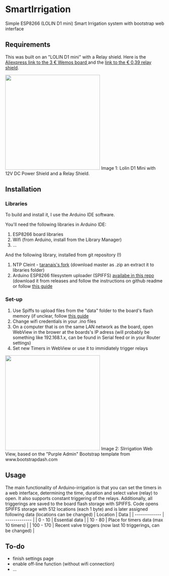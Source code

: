 # SmartIrrigation

Simple ESP8266 (LOLIN D1 mini) Smart Irrigation system with bootstrap web interface

Requirements
------------

This was built on an "LOLIN D1 mini" with a Relay shield. Here is the  [Aliexpress link to the 3 € Wemos board ](https://www.aliexpress.com/item/32529101036.html?spm=a2g0s.9042311.0.0.27424c4d6wPAsC) and the [link to the € 0,39 relay shield](https://www.aliexpress.com/item/32737849680.html?spm=a2g0s.9042311.0.0.27424c4d6wPAsC).

<img src="https://i.ibb.co/FXxLfX0/92104625-2993948287334472-6268575034176962560-n.jpg" height="300">
Image 1: Lolin D1 Mini with 12V DC Power Shield and a Relay Shield.

Installation
------------
### Libraries
To build and install it, I use the Arduino IDE software.

You'll need the following libraries in Arduino IDE:
1. ESP8266 board libraries
2. Wifi (from Arduino, install from the Library Manager)
3. ... 

And the following library, installed from git repository (!)
1. NTP Cleint -  [taranais's fork](https://github.com/taranais/NTPClient) (download master as .zip an extract it to libraries folder)
2. Arduino ESP8266 filesystem uploader (SPIFFS) [availabe in this repo](https://github.com/esp8266/arduino-esp8266fs-plugin) (download it from releases and follow the instructions on github readme or follow [this guide](https://www.instructables.com/id/Using-ESP8266-SPIFFS)  

### Set-up
1. Use Spiffs to upload files from the "data" folder to the board's flash memory (if unclear, follow [this guide](https://www.instructables.com/id/Using-ESP8266-SPIFFS/)  
2. Change wifi credentials in your .ino files
3. On a computer that is on the same LAN network as the board, open WebView in the brower at the boards's IP adress (will probably be something like 192.168.1.x, can be found in Serial feed or in your Router settings)
4. Set new Timers in WebView or use it to immidiately trigger relays

<img src="https://i.ibb.co/QN0SSHh/SIrrigation-webview.png" height="300">
Image 2: SIrrigation Web View, based on the "Purple Admin" Bootstrap template from www.bootstrapdash.com

Usage
-----

The main functionality of Arduino-irrigation is that you can set the timers in a 
web interface, determining the time, duration and select valve (relay) to open. It also 
supports constant triggering of the relays. Additionally, all triggerings are saved to 
the board flash storage with SPIFFS. 
Code opens SPIFFS storage with 512 locations (each 1 byte) and is later assigned following
data (locations can be changed)
| Location  | Data |
| ------------- | ------------- |
| 0 - 10  | Essential data  |
| 10 - 80  | Place for timers data (max 10 timers)  |
| 100 - 170  | Recent valve triggers (now last 10 triggerings, can be changed)  |



To-do
-----
- finish settings page
- enable off-line function (without wifi connection)
- ...

